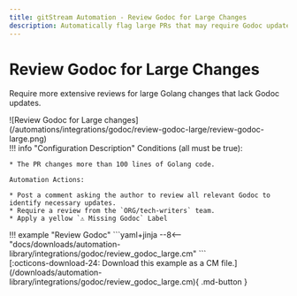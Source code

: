 ```yaml
---
title: gitStream Automation - Review Godoc for Large Changes
description: Automatically flag large PRs that may require Godoc updates.
---
```

# Review Godoc for Large Changes

Require more extensive reviews for large Golang changes that lack Godoc updates.

<!-- --8<-- [start:example]-->

<div class="automationImage" markdown="1">
![Review Godoc for Large changes](/automations/integrations/godoc/review-godoc-large/review-godoc-large.png)
</div>
<div class="automationDescription" markdown="1">
!!! info "Configuration Description"
    Conditions (all must be true):

    * The PR changes more than 100 lines of Golang code.

    Automation Actions:

    * Post a comment asking the author to review all relevant Godoc to identify necessary updates.
    * Require a review from the `ORG/tech-writers` team.
    * Apply a yellow `⚠️ Missing Godoc` Label


</div>
<div class="automationExample" markdown="1">
!!! example "Review Godoc"
    ```yaml+jinja
    --8<-- "docs/downloads/automation-library/integrations/godoc/review_godoc_large.cm"
    ```
    <div class="result" markdown>
      <span>
      [:octicons-download-24: Download this example as a CM file.](/downloads/automation-library/integrations/godoc/review_godoc_large.cm){ .md-button }
      </span>
    </div>
</div>
<!-- --8<-- [end:example]-->
